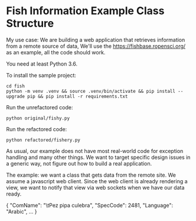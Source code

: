 Fish Information Example Class Structure
========================================

My use case: We are building a web application that retrieves
information from a remote source of data, We'll use the https://fishbase.ropensci.org/
as an example, all the code should work. 

You need at least Python 3.6. 

To install the sample project: 

```shell
cd fish
python -m venv .venv && source .venv/bin/activate && pip install --upgrade pip && pip install -r requirements.txt
```

Run the unrefactored code:

```shell
python original/fishy.py
```

Run the refactored code:

```shell
python refactored/fishery.py
```

As usual, our example does not have most real-world code for exception
handling and many other things. We want to target specific design issues
in a generic way, not figure out how to build a real application. 

The example: we want a class that gets data from the remote site. We
assume a javascript web client. Since the web client is already
rendering a view, we want to notify that view via web sockets when we
have our data ready.

   {
      "ComName": "\tPez pipa culebra",
      "SpecCode": 2481,
      "Language": "Arabic",
      ...
   }
